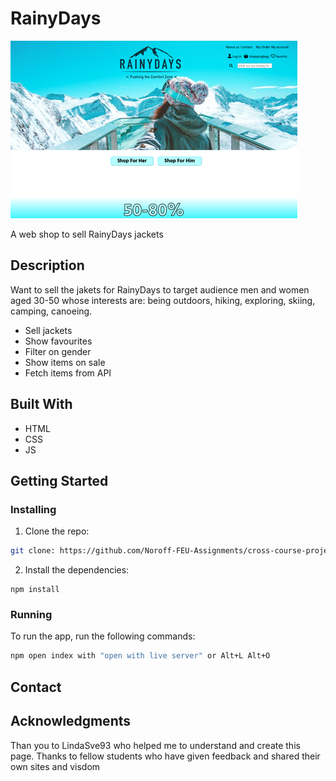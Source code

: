 # RainyDays

![image](./Images/RainyDays-Home-Screenshot.png)

A web shop to sell RainyDays jackets

## Description

Want to sell the jakets for RainyDays to target audience men and women aged 30-50 whose interests are: being outdoors, hiking, exploring, skiing, camping, canoeing.

- Sell jackets
- Show favourites
- Filter on gender
- Show items on sale
- Fetch items from API

## Built With
- HTML
- CSS
- JS


## Getting Started

### Installing


1. Clone the repo:

```bash
git clone: https://github.com/Noroff-FEU-Assignments/cross-course-project-IceGreenGalactic.git
```

2. Install the dependencies:

```
npm install
```

### Running



To run the app, run the following commands:

```bash
npm open index with "open with live server" or Alt+L Alt+O
```



## Contact




## Acknowledgments
Than you to LindaSve93 who helped me to understand and create this page. 
Thanks to fellow students who have given feedback and shared their own sites and visdom 